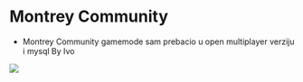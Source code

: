# Montrey Community
- Montrey Community gamemode sam prebacio u open multiplayer verziju i mysql
By Ivo 
<img src="https://i.ibb.co/fGs5kw8/Montrey-Logo.png">
